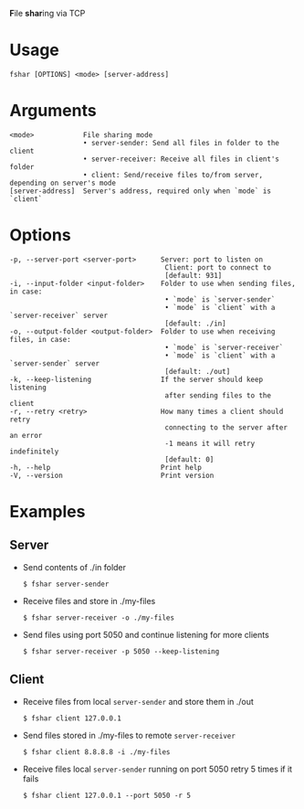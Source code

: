 **F**ile **shar**ing via TCP

# Usage
```
fshar [OPTIONS] <mode> [server-address]
```


# Arguments
```
<mode>            File sharing mode
                  • server-sender: Send all files in folder to the client
                  • server-receiver: Receive all files in client's folder
                  • client: Send/receive files to/from server, depending on server's mode
[server-address]  Server's address, required only when `mode` is `client`
```

# Options
```
-p, --server-port <server-port>      Server: port to listen on
                                      Client: port to connect to
                                      [default: 931]
-i, --input-folder <input-folder>    Folder to use when sending files, in case:
                                      • `mode` is `server-sender`
                                      • `mode` is `client` with a `server-receiver` server
                                      [default: ./in]
-o, --output-folder <output-folder>  Folder to use when receiving files, in case:
                                      • `mode` is `server-receiver`
                                      • `mode` is `client` with a `server-sender` server
                                      [default: ./out]
-k, --keep-listening                 If the server should keep listening
                                      after sending files to the client
-r, --retry <retry>                  How many times a client should retry
                                      connecting to the server after an error
                                      -1 means it will retry indefinitely
                                      [default: 0]
-h, --help                           Print help
-V, --version                        Print version
```

# Examples
## Server
- Send contents of ./in folder
  ```
  $ fshar server-sender
  ```
- Receive files and store in ./my-files 
  ```
  $ fshar server-receiver -o ./my-files
  ```
- Send files using port 5050 and continue listening for more clients 
  ```
  $ fshar server-receiver -p 5050 --keep-listening
  ```
## Client

- Receive files from local `server-sender` and store them in ./out
  ```
  $ fshar client 127.0.0.1
  ```

- Send files stored in ./my-files to remote `server-receiver`
  ```
  $ fshar client 8.8.8.8 -i ./my-files 
  ```

- Receive files local `server-sender` running on port 5050 retry 5 times if it fails 
  ```
  $ fshar client 127.0.0.1 --port 5050 -r 5
  ```

